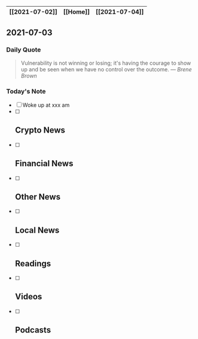 | [[2021-07-02]] | [[Home]] | [[2021-07-04]] |
| :------------: | :------: | :------------: |

## 2021-07-03 

### Daily Quote
> Vulnerability is not winning or losing; it's having the courage to show up and be seen when we have no control over the outcome.
> &mdash; <cite>Brene Brown</cite>

### Today's Note
- [ ] Woke up at xxx am
- [ ] Crypto News
	- 
- [ ] Financial News
	- 
- [ ] Other News
	- 
- [ ] Local News
	-
- [ ] Readings
	- 
- [ ] Videos
	- 
- [ ] Podcasts
	- 
